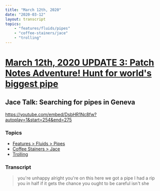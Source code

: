 ```yaml
---
title: "March 12th, 2020"
date: "2020-03-12"
layout: transcript
topics: 
    - "features/fluids/pipes"
    - "coffee-stainers/jace"
    - "trolling"
---
```

# [March 12th, 2020 UPDATE 3: Patch Notes Adventure! Hunt for world's biggest pipe](../2020-03-12.md)
## Jace Talk: Searching for pipes in Geneva
https://youtube.com/embed/DsbHR1Nc8fw?autoplay=1&start=254&end=275
### Topics
* [Features > Fluids > Pipes](../topics/features/fluids/pipes.md)
* [Coffee Stainers > Jace](../topics/coffee-stainers/jace.md)
* [Trolling](../topics/trolling.md)

### Transcript

> you're unhappy alright you're on this
> here we got a pipe
> I had a rip you in half if it gets the
> chance you ought to be careful isn't she
